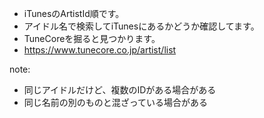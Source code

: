 
- iTunesのArtistId順です。
- アイドル名で検索してiTunesにあるかどうか確認してます。
- TuneCoreを掘ると見つかります。
- https://www.tunecore.co.jp/artist/list

note:
- 同じアイドルだけど、複数のIDがある場合がある
- 同じ名前の別のものと混ざっている場合がある
